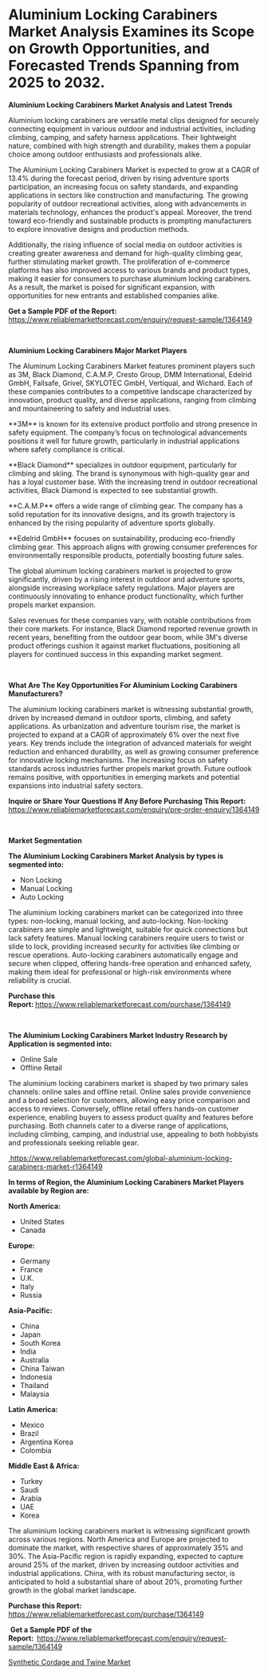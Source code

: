 <p><h1>Aluminium Locking Carabiners Market Analysis Examines its Scope on Growth Opportunities, and Forecasted Trends Spanning from 2025 to 2032.</h1></p><p><strong>Aluminium Locking Carabiners Market Analysis and Latest Trends</strong></p>
<p><p>Aluminium locking carabiners are versatile metal clips designed for securely connecting equipment in various outdoor and industrial activities, including climbing, camping, and safety harness applications. Their lightweight nature, combined with high strength and durability, makes them a popular choice among outdoor enthusiasts and professionals alike.</p><p>The Aluminium Locking Carabiners Market is expected to grow at a CAGR of 13.4% during the forecast period, driven by rising adventure sports participation, an increasing focus on safety standards, and expanding applications in sectors like construction and manufacturing. The growing popularity of outdoor recreational activities, along with advancements in materials technology, enhances the product's appeal. Moreover, the trend toward eco-friendly and sustainable products is prompting manufacturers to explore innovative designs and production methods.</p><p>Additionally, the rising influence of social media on outdoor activities is creating greater awareness and demand for high-quality climbing gear, further stimulating market growth. The proliferation of e-commerce platforms has also improved access to various brands and product types, making it easier for consumers to purchase aluminium locking carabiners. As a result, the market is poised for significant expansion, with opportunities for new entrants and established companies alike.</p></p>
<p><strong>Get a Sample PDF of the Report:&nbsp;</strong> <a href="https://www.reliablemarketforecast.com/enquiry/request-sample/1364149?utm_campaign=1105&utm_medium=2&utm_source=Github&utm_content=ia&utm_term=10022025&utm_id=aluminium-locking-carabiners">https://www.reliablemarketforecast.com/enquiry/request-sample/1364149</a></p>
<p>&nbsp;</p>
<p><strong>Aluminium Locking Carabiners Major Market Players</strong></p>
<p><p>The Aluminum Locking Carabiners Market features prominent players such as 3M, Black Diamond, C.A.M.P, Cresto Group, DMM International, Edelrid GmbH, Fallsafe, Grivel, SKYLOTEC GmbH, Vertiqual, and Wichard. Each of these companies contributes to a competitive landscape characterized by innovation, product quality, and diverse applications, ranging from climbing and mountaineering to safety and industrial uses.</p><p>**3M** is known for its extensive product portfolio and strong presence in safety equipment. The company’s focus on technological advancements positions it well for future growth, particularly in industrial applications where safety compliance is critical.</p><p>**Black Diamond** specializes in outdoor equipment, particularly for climbing and skiing. The brand is synonymous with high-quality gear and has a loyal customer base. With the increasing trend in outdoor recreational activities, Black Diamond is expected to see substantial growth.</p><p>**C.A.M.P** offers a wide range of climbing gear. The company has a solid reputation for its innovative designs, and its growth trajectory is enhanced by the rising popularity of adventure sports globally.</p><p>**Edelrid GmbH** focuses on sustainability, producing eco-friendly climbing gear. This approach aligns with growing consumer preferences for environmentally responsible products, potentially boosting future sales.</p><p>The global aluminum locking carabiners market is projected to grow significantly, driven by a rising interest in outdoor and adventure sports, alongside increasing workplace safety regulations. Major players are continuously innovating to enhance product functionality, which further propels market expansion.</p><p>Sales revenues for these companies vary, with notable contributions from their core markets. For instance, Black Diamond reported revenue growth in recent years, benefiting from the outdoor gear boom, while 3M's diverse product offerings cushion it against market fluctuations, positioning all players for continued success in this expanding market segment.</p></p>
<p>&nbsp;</p>
<p><strong>What Are The Key Opportunities For Aluminium Locking Carabiners Manufacturers?</strong></p>
<p><p>The aluminium locking carabiners market is witnessing substantial growth, driven by increased demand in outdoor sports, climbing, and safety applications. As urbanization and adventure tourism rise, the market is projected to expand at a CAGR of approximately 6% over the next five years. Key trends include the integration of advanced materials for weight reduction and enhanced durability, as well as growing consumer preference for innovative locking mechanisms. The increasing focus on safety standards across industries further propels market growth. Future outlook remains positive, with opportunities in emerging markets and potential expansions into industrial safety sectors.</p></p>
<p><strong>Inquire or Share Your Questions If Any Before Purchasing This Report:</strong> <a href="https://www.reliablemarketforecast.com/enquiry/pre-order-enquiry/1364149?utm_campaign=1105&utm_medium=2&utm_source=Github&utm_content=ia&utm_term=10022025&utm_id=aluminium-locking-carabiners">https://www.reliablemarketforecast.com/enquiry/pre-order-enquiry/1364149</a></p>
<p>&nbsp;</p>
<p><strong>Market Segmentation</strong></p>
<p><strong>The Aluminium Locking Carabiners Market Analysis by types is segmented into:</strong></p>
<p><ul><li>Non Locking</li><li>Manual Locking</li><li>Auto Locking</li></ul></p>
<p><p>The aluminium locking carabiners market can be categorized into three types: non-locking, manual locking, and auto-locking. Non-locking carabiners are simple and lightweight, suitable for quick connections but lack safety features. Manual locking carabiners require users to twist or slide to lock, providing increased security for activities like climbing or rescue operations. Auto-locking carabiners automatically engage and secure when clipped, offering hands-free operation and enhanced safety, making them ideal for professional or high-risk environments where reliability is crucial.</p></p>
<p><strong>Purchase this Report:&nbsp;</strong><a href="https://www.reliablemarketforecast.com/purchase/1364149?utm_campaign=1105&utm_medium=2&utm_source=Github&utm_content=ia&utm_term=10022025&utm_id=aluminium-locking-carabiners">https://www.reliablemarketforecast.com/purchase/1364149</a></p>
<p>&nbsp;</p>
<p><strong>The Aluminium Locking Carabiners Market Industry Research by Application is segmented into:</strong></p>
<p><ul><li>Online Sale</li><li>Offline Retail</li></ul></p>
<p><p>The aluminium locking carabiners market is shaped by two primary sales channels: online sales and offline retail. Online sales provide convenience and a broad selection for customers, allowing easy price comparison and access to reviews. Conversely, offline retail offers hands-on customer experience, enabling buyers to assess product quality and features before purchasing. Both channels cater to a diverse range of applications, including climbing, camping, and industrial use, appealing to both hobbyists and professionals seeking reliable gear.</p></p>
<p><a href="https://www.reliablemarketforecast.com/global-aluminium-locking-carabiners-market-r1364149?utm_campaign=1105&utm_medium=2&utm_source=Github&utm_content=ia&utm_term=10022025&utm_id=aluminium-locking-carabiners">&nbsp;https://www.reliablemarketforecast.com/global-aluminium-locking-carabiners-market-r1364149</a></p>
<p><strong>In terms of Region, the Aluminium Locking Carabiners Market Players available by Region are:</strong></p>
<p>
    <p> <strong> North America: </strong>
        <ul>
            <li>United States</li>
            <li>Canada</li>
        </ul>
        </p> 
    <p> <strong> Europe: </strong>
        <ul>
            <li>Germany</li>
            <li>France</li>
            <li>U.K.</li>
            <li>Italy</li>
            <li>Russia</li>
        </ul>
        </p> 
    <p> <strong> Asia-Pacific: </strong>
        <ul>
            <li>China</li>
            <li>Japan</li>
            <li>South Korea</li>
            <li>India</li>
            <li>Australia</li>
            <li>China Taiwan</li>
            <li>Indonesia</li>
            <li>Thailand</li>
            <li>Malaysia</li>
        </ul>
        </p> 
    <p> <strong> Latin America: </strong>
        <ul>
            <li>Mexico</li>
            <li>Brazil</li>
            <li>Argentina Korea</li>
            <li>Colombia</li>
        </ul>
        </p> 
    <p> <strong> Middle East & Africa: </strong>
        <ul>
            <li>Turkey</li>
            <li>Saudi</li>
            <li>Arabia</li>
            <li>UAE</li>
            <li>Korea</li>
        </ul>
    </p>
    </p>
<p><p>The aluminium locking carabiners market is witnessing significant growth across various regions. North America and Europe are projected to dominate the market, with respective shares of approximately 35% and 30%. The Asia-Pacific region is rapidly expanding, expected to capture around 25% of the market, driven by increasing outdoor activities and industrial applications. China, with its robust manufacturing sector, is anticipated to hold a substantial share of about 20%, promoting further growth in the global market landscape.</p></p>
<p><strong>Purchase this Report: </strong><a href="https://www.reliablemarketforecast.com/purchase/1364149?utm_campaign=1105&utm_medium=2&utm_source=Github&utm_content=ia&utm_term=10022025&utm_id=aluminium-locking-carabiners">https://www.reliablemarketforecast.com/purchase/1364149</a></p>
<p>&nbsp;<strong>Get a Sample PDF of the Report:&nbsp;&nbsp;</strong><a href="https://www.reliablemarketforecast.com/enquiry/request-sample/1364149?utm_campaign=1105&utm_medium=2&utm_source=Github&utm_content=ia&utm_term=10022025&utm_id=aluminium-locking-carabiners">https://www.reliablemarketforecast.com/enquiry/request-sample/1364149</a></p>
<p><strong></strong></p>
<p><p><a href="https://github.com/prosalinda88/Market-Research-Report-List-7/blob/main/synthetic-cordage-and-twine-market.md?utm_campaign=1105&utm_medium=2&utm_source=Github&utm_content=ia&utm_term=10022025&utm_id=aluminium-locking-carabiners">Synthetic Cordage and Twine Market</a></p></p>